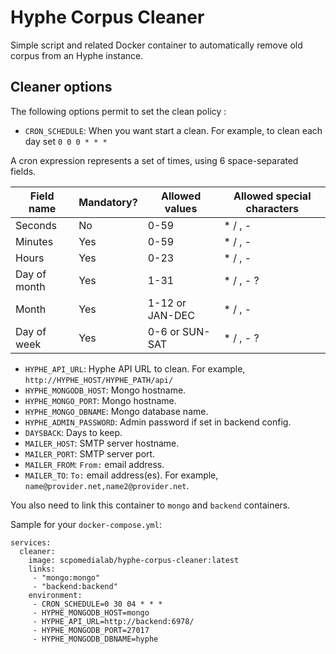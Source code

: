 # Hyphe Corpus Cleaner

Simple script and related Docker container to automatically remove old corpus from an Hyphe instance.


## Cleaner options
The following options permit to set the clean policy :

- `CRON_SCHEDULE`: When you want start a clean. For example, to clean each day set `0 0 0 * * *`

A cron expression represents a set of times, using 6 space-separated fields.

Field name   | Mandatory? | Allowed values  | Allowed special characters
----------   | ---------- | --------------  | --------------------------
Seconds      | No         | 0-59            | * / , -
Minutes      | Yes        | 0-59            | * / , -
Hours        | Yes        | 0-23            | * / , -
Day of month | Yes        | 1-31            | * / , - ?
Month        | Yes        | 1-12 or JAN-DEC | * / , -
Day of week  | Yes        | 0-6 or SUN-SAT  | * / , - ?

- `HYPHE_API_URL`: Hyphe API URL to clean. For example, `http://HYPHE_HOST/HYPHE_PATH/api/`
- `HYPHE_MONGODB_HOST`: Mongo hostname.
- `HYPHE_MONGO_PORT`: Mongo hostname.
- `HYPHE_MONGO_DBNAME`: Mongo database name.
- `HYPHE_ADMIN_PASSWORD`: Admin password if set in backend config.
- `DAYSBACK`: Days to keep.
- `MAILER_HOST`: SMTP server hostname.
- `MAILER_PORT`: SMTP server port.
- `MAILER_FROM`: `From:` email address.
- `MAILER_TO`: `To:` email address(es). For example,  `name@provider.net,name2@provider.net`.


You also need to link this container to `mongo` and `backend` containers.

Sample for your `docker-compose.yml`:
```
services:
  cleaner:
    image: scpomedialab/hyphe-corpus-cleaner:latest
    links:
     - "mongo:mongo"
     - "backend:backend"
    environment:
     - CRON_SCHEDULE=0 30 04 * * *
     - HYPHE_MONGODB_HOST=mongo
     - HYPHE_API_URL=http://backend:6978/
     - HYPHE_MONGODB_PORT=27017
     - HYPHE_MONGODB_DBNAME=hyphe
```
